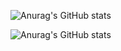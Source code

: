 ![Anurag's GitHub stats](https://github-readme-stats.vercel.app/api?username=anuraghazra&show_icons=true&theme=radical)   

![Anurag's GitHub stats](https://github-readme-stats.vercel.app/api?username=anuraghazra&hide=contribs,prs)
